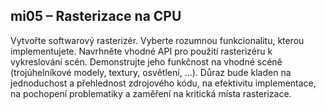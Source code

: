 ## mi05 – Rasterizace na CPU
Vytvořte softwarový rasterizér. Vyberte rozumnou funkcionalitu, kterou implementujete.
Navrhněte vhodné API pro použití rasterizéru k vykreslování scén.
Demonstrujte jeho funkčnost na vhodné scéně (trojúhelníkové modely, textury, osvětlení, ...).
Důraz bude kladen na jednoduchost a přehlednost zdrojového kódu, na efektivitu implementace, na pochopení problematiky a zaměření na kritická místa rasterizace.
